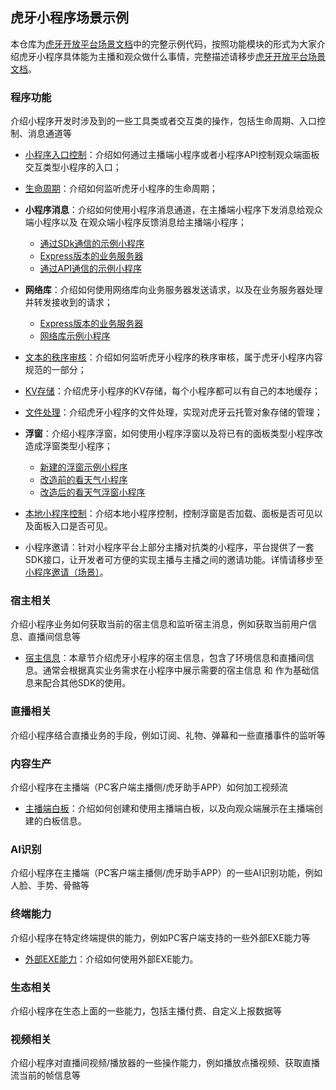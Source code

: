 ## 虎牙小程序场景示例

本仓库为[虎牙开放平台场景文档](https://dev.huya.com/docs/miniapp/dev/scenario/)中的完整示例代码，按照功能模块的形式为大家介绍虎牙小程序具体能为主播和观众做什么事情，完整描述请移步[虎牙开放平台场景文档](https://dev.huya.com/docs/miniapp/dev/scenario/)。

### 程序功能

介绍小程序开发时涉及到的一些工具类或者交互类的操作，包括生命周期、入口控制、消息通道等

- [小程序入口控制](https://github.com/huya-ext/hyext-examples/tree/master/examples/streamer-control)：介绍如何通过主播端小程序或者小程序API控制观众端面板交互类型小程序的入口；

- [生命周期](https://github.com/huya-ext/hyext-examples/tree/master/examples/life-circle)：介绍如何监听虎牙小程序的生命周期；

- **小程序消息**：介绍如何使用小程序消息通道，在主播端小程序下发消息给观众端小程序以及 在观众端小程序反馈消息给主播端小程序；
  - [通过SDk通信的示例小程序](https://github.com/huya-ext/hyext-examples/tree/master/examples/observer-event-sdk-version)
  - [Express版本的业务服务器](https://github.com/huya-ext/hyext-examples/tree/master/examples/observer-event-api-version/express-server)
  - [通过API通信的示例小程序](https://github.com/huya-ext/hyext-examples/tree/master/examples/observer-event-api-version/observer-event-miniapp)

- **网络库**：介绍如何使用网络库向业务服务器发送请求，以及在业务服务器处理并转发接收到的请求；
  - [Express版本的业务服务器](https://github.com/huya-ext/hyext-examples/tree/master/examples/request/express-server)
  - [网络库示例小程序](https://github.com/huya-ext/hyext-examples/tree/master/examples/request/request-miniapp)

- [文本的秩序审核](https://github.com/huya-ext/hyext-examples/tree/master/examples/report-text)：介绍如何监听虎牙小程序的秩序审核，属于虎牙小程序内容规范的一部分；

- [KV存储](https://github.com/huya-ext/hyext-examples/tree/master/examples/kv-storage)：介绍虎牙小程序的KV存储，每个小程序都可以有自己的本地缓存；

- [文件处理](https://github.com/huya-ext/hyext-examples/tree/master/examples/fs)：介绍虎牙小程序的文件处理，实现对虎牙云托管对象存储的管理；

- **浮窗**：介绍小程序浮窗，如何使用小程序浮窗以及将已有的面板类型小程序改造成浮窗类型小程序；
  - [新建的浮窗示例小程序](https://github.com/huya-ext/hyext-examples/tree/master/examples/popup)
  - [改造前的看天气小程序](https://github.com/huya-ext/miniapp/tree/master/examples/weather-view)
  - [改造后的看天气浮窗小程序](https://github.com/huya-ext/miniapp/tree/master/examples/weather-view-popup-version)

- [本地小程序控制](https://github.com/huya-ext/hyext-examples/tree/master/examples/local-control)：介绍本地小程序控制，控制浮窗是否加载、面板是否可见以及面板入口是否可见。

- 小程序邀请：针对小程序平台上部分主播对抗类的小程序，平台提供了一套SDK接口，让开发者可方便的实现主播与主播之间的邀请功能。详情请移步至[小程序邀请（场景）](https://dev.huya.com/docs/miniapp/dev/scenario/invite/)。


### 宿主相关

介绍小程序业务如何获取当前的宿主信息和监听宿主消息，例如获取当前用户信息、直播间信息等

- [宿主信息](https://github.com/huya-ext/hyext-examples/tree/master/examples/host-info)：本章节介绍虎牙小程序的宿主信息，包含了环境信息和直播间信息。通常会根据真实业务需求在小程序中展示需要的宿主信息 和 作为基础信息来配合其他SDK的使用。



### 直播相关

介绍小程序结合直播业务的手段，例如订阅、礼物、弹幕和一些直播事件的监听等




### 内容生产

介绍小程序在主播端（PC客户端主播侧/虎牙助手APP）如何加工视频流

- [主播端白板](https://dev.huya.com/docs/miniapp/dev/scenario/wb/)：介绍如何创建和使用主播端白板，以及向观众端展示在主播端创建的白板信息。



### AI识别

介绍小程序在主播端（PC客户端主播侧/虎牙助手APP）的一些AI识别功能，例如人脸、手势、骨骼等




### 终端能力

介绍小程序在特定终端提供的能力，例如PC客户端支持的一些外部EXE能力等

- [外部EXE能力](https://dev.huya.com/docs/miniapp/dev/scenario/exe/)：介绍如何使用外部EXE能力。


### 生态相关

介绍小程序在生态上面的一些能力，包括主播付费、自定义上报数据等





### 视频相关

介绍小程序对直播间视频/播放器的一些操作能力，例如播放点播视频、获取直播流当前的帧信息等




